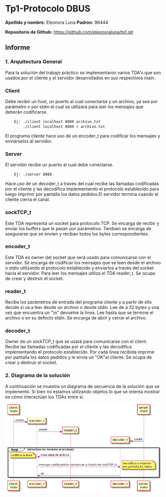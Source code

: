 # Tp1-Protocolo DBUS

**Apellido y nombre:** Eleonora Luna 
**Padron:** 96444

**Repositorio de Github:** https://github.com/eleonoraluna/tp1.git

## Informe

### 1. Arquitectura General

Para la solución del trabajo práctico se implementaron varios TDA's que son usados por el cliente y 
el servidor desarrollados en sus respectivos main.

### Client

Debe recibir un host, un puerto al cual conectarse y un archivo, ya sea por parámetro o por stdin
el cual se utilizará para leer los mensajes que deberán codificarse.

```
	Ej: ./client localhost 8080 archivo.txt
	    ./client localhost 8080 < archivo.txt
```

El programa cliente hace uso de un encoder_t para codificar los mensajes y enviárselos al servidor.

### Server

El servidor recibe un puerto al cual debe conectarse.
```
	Ej: ./server 8080
```
Hace uso de un decoder_t a través del cual recibe las llamadas codificadas por el cliente y las decodifica
implementando el protocolo establecido para luego imprimir por pantalla los datos pedidos.El servidor termina 
cuando el cliente cierra el canal.

### sockTCP_t

Este TDA representa un socket para protocolo TCP. Se encarga de recibir y enviar los 
buffers que le pasan por parámetros. Tambien se encarga de asegurarse que se envien y 
reciban todos los bytes correspondientes.

### encoder_t

Este TDA es owner del socket que será usado para comunicarse con el servidor. Se encarga de codificar los
mensajes que se leen desde el archivo o stdin utilizando el protocolo establecido y enviarlos a través 
del socket hacia el servidor. Para leer los mensajes utiliza el TDA reader_t. Se ocupa de crear y 
destruir el socket.

### reader_t

Recibe los parámetros de entrada del programa cliente y a partir de ello decide si va a leer desde un
archivo o desde stdin. Lee de a 32 bytes y una vez que encuentra un "\n" devuelve la linea. Lee hasta
que se termine el archivo o en su defecto stdin. Se encarga de abrir y cerrar el archivo.

### decoder_t

Owner de un sockTCP_t que se usará para comunicarse con el client. Recibe las llamadas codificadas
por el cliente y las decodifica implementando el protocolo establecido. Por cada linea recibida imprime 
por pantalla los datos pedidos y le envía un "OK"al cliente. Se ocupa de crear y destruir el socket.

### 2. Diagrama de la solución

A continuación se muestra un diagrama de secuencia de la solución que se implementó.
Si bien no estamos utilizando objetos lo que se intenta mostrar es cómo interactúan los TDAs entre si.


<p align="center">
<img src="diagrama_secuencia.png">
</p>





